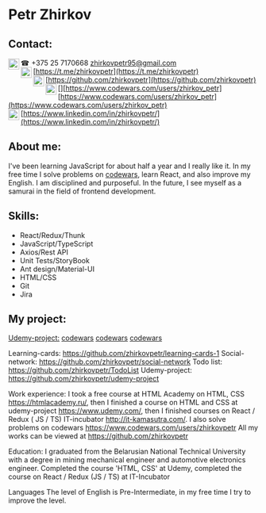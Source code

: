 # Petr Zhirkov #

## Contact: ##
☎ +375 25 7170668
[<img align='left' alt='zhirkov_petr | gmail' width='22px' src='https://cdn.jsdelivr.net/npm/simple-icons@v3/icons/gmail.svg' />][gmail] [zhirkovpetr95@gmail.com](mailto:zhirkovpetr95@gmail.com) <br /> 
[<img align='left' alt='zhirkov_petr | telegram' width='22px' src='https://cdn.jsdelivr.net/npm/simple-icons@v3/icons/telegram.svg' />][telegram] [https://t.me/zhirkovpetr](https://t.me/zhirkovpetr)  <br />
[<img align='left' alt='zhirkov_petr | github' width='22px' src='https://cdn.jsdelivr.net/npm/simple-icons@v3/icons/github.svg' />][github] [https://github.com/zhirkovpetr](https://github.com/zhirkovpetr) <br />
[<img align='left' alt='zhirkov_petr | codewars' width='22px' src='https://cdn.jsdelivr.net/npm/simple-icons@v3/icons/codewars.svg' />][https://www.codewars.com/users/zhirkov_petr] [https://www.codewars.com/users/zhirkov_petr](https://www.codewars.com/users/zhirkov_petr) <br />
[<img align='left' alt='zhirkov_petr | linkedin' width='22px' src='https://cdn.jsdelivr.net/npm/simple-icons@v3/icons/linkedin.svg' />][linkedin] [https://www.linkedin.com/in/zhirkovpetr/](https://www.linkedin.com/in/zhirkovpetr/)

[telegram]: https://t.me/zhirkovpetr
[github]: https://github.com/zhirkovpetr
[gmail]: mailto:zhirkovpetr95@gmail.com
[linkedin]: https://www.linkedin.com/in/zhirkovpetr/

## About me: ##
I've been learning JavaScript for about half a year and I really like it.
In my free time I solve problems on [codewars](https://www.codewars.com/users/zhirkov_petr), learn React, and also improve my English.
I am disciplined and purposeful.
In the future, I see myself as a samurai in the field of frontend development.

## Skills: ##
* React/Redux/Thunk <br />
* JavaScript/TypeScript <br />
* Axios/Rest API <br />
* Unit Tests/StoryBook <br />
* Ant design/Material-UI <br />
* HTML/CSS <br />
* Git <br />
* Jira 


## My project: ##
[Udemy-project:](https://github.com/zhirkovpetr/udemy-project) 
[codewars](https://www.codewars.com/users/zhirkov_petr)
[codewars](https://www.codewars.com/users/zhirkov_petr)
[codewars](https://www.codewars.com/users/zhirkov_petr)

Learning-cards: https://github.com/zhirkovpetr/learning-cards-1
Social-network: https://github.com/zhirkovpetr/social-network
Todo list: https://github.com/zhirkovpetr/TodoList
Udemy-project: https://github.com/zhirkovpetr/udemy-project

Work experience:
I took a free course at HTML Academy on HTML, CSS https://htmlacademy.ru/, then I finished a course on HTML and CSS at udemy-project https://www.udemy.com/, then I finished courses on React / Redux ( JS / TS) IT-incubator http://it-kamasutra.com/.
I also solve problems on codewars https://www.codewars.com/users/zhirkovpetr
All my works can be viewed at https://github.com/zhirkovpetr


Education:
I graduated from the Belarusian National Technical University with a degree in mining mechanical engineer and automotive electronics engineer.
Completed the course 'HTML, CSS' at Udemy, completed the course on React / Redux (JS / TS) at IT-Incubator

Languages
The level of English is Pre-Intermediate, in my free time I try to improve the level.